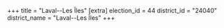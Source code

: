 +++
title = "Laval--Les Îles"
[extra]
election_id = 44
district_id = "24040"
district_name = "Laval--Les Îles"
+++
